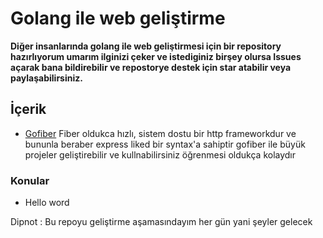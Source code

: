 # Golang ile web geliştirme

**Diğer insanlarında golang ile web geliştirmesi için bir repository hazırlıyorum umarım ilginizi çeker ve istediginiz birşey olursa Issues açarak bana bildirebilir ve repostorye destek için star atabilir veya paylaşabilirsiniz.**

## İçerik
- [Gofiber](https://gofiber.io/)
Fiber oldukca hızlı, sistem dostu bir http frameworkdur ve bununla beraber express liked bir syntax'a sahiptir gofiber ile büyük projeler geliştirebilir ve kullnabilirsiniz öğrenmesi oldukça kolaydır

### Konular
- Hello word


Dipnot : Bu repoyu geliştirme aşamasındayım her gün yani şeyler gelecek